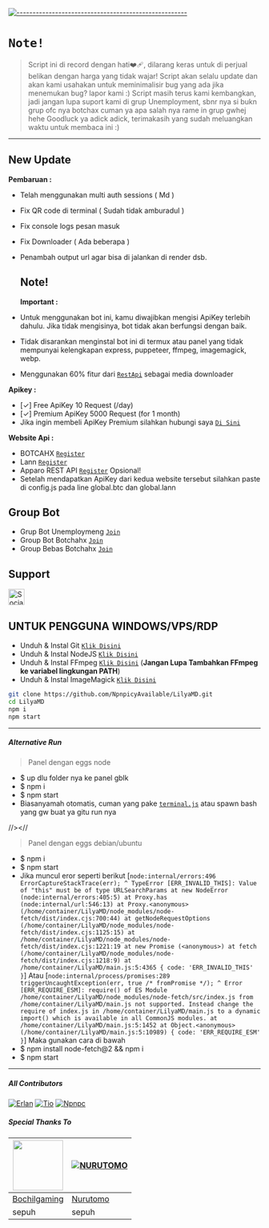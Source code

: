 [![-----------------------------------------------------](https://raw.githubusercontent.com/andreasbm/readme/master/assets/lines/colored.png)](#table-of-contents)

# `Note!`

> Script ini di record dengan hati❤️‍🩹, dilarang keras untuk di perjual belikan dengan harga yang tidak wajar!
> Script akan selalu update dan akan kami usahakan untuk meminimalisir bug yang ada jika menemukan bug? lapor kami :)
> Script masih terus kami kembangkan, jadi jangan lupa suport kami di grup Unemployment, sbnr nya si bukn grup ofc nya botchax cuman ya apa salah nya rame in grup gwhej hehe
> Goodluck ya adick adick, terimakasih yang sudah meluangkan waktu untuk membaca ini :)
---------

## New Update
**Pembaruan :**
- Telah menggunakan multi auth sessions ( Md )
- Fix QR code di terminal ( Sudah tidak amburadul )
- Fix console logs pesan masuk 
- Fix Downloader ( Ada beberapa )
- Penambah output url agar bisa di jalankan di render dsb.

  ## Note!
  **Important :**
- Untuk menggunakan bot ini, kamu diwajibkan mengisi ApiKey terlebih dahulu. Jika tidak mengisinya, bot tidak akan berfungsi dengan baik.
- Tidak disarankan menginstal bot ini di termux atau panel yang tidak mempunyai kelengkapan express, puppeteer, ffmpeg, imagemagick, webp.
- Menggunakan 60% fitur dari [`RestApi`](https://api.botcahx.live) sebagai media downloader

**Apikey :**
- [✓] Free ApiKey 10 Request (/day)
- [✓] Premium ApiKey 5000 Request (for 1 month)
- Jika ingin membeli ApiKey Premium silahkan hubungi saya [`Di Sini`](https://wa.me/6282221792667?text=permisi+mau+beli+premium+apikey)

**Website Api :**
- BOTCAHX [`Register`](https://api.botcahx.live)
- Lann [`Register`](https://api.betabotz.org)
- Apparo REST API [`Register`](https://web-zevanoo.cloud.okteto.net) Opsional!
- Setelah mendapatkan ApiKey dari kedua website tersebut silahkan paste di config.js pada line global.btc dan global.lann

## Group Bot
- Grup Bot Unemploymeng [`Join`](https://chat.whatsapp.com/FD1WHwwYrpqHKJ6quUglfS)
- Group Bot Botchahx [`Join`](https://chat.whatsapp.com/Ln2vHjRrRayAbzalRMB56r)
- Group Bebas Botchahx [`Join`](https://chat.whatsapp.com/JAi5AMaxdFLH0s2pH2RcUJ)
  
## Support
<a href="https://sociabuzz.com/tioclkp02" target="_blank"><img src="https://img.shields.io/badge/Buy_Me_A_Coffee-FFDD00?style=for-the-badge&logo=buy-me-a-coffee&logoColor=black" height="32px" alt="Sociabuzz"></a>

## UNTUK PENGGUNA WINDOWS/VPS/RDP

* Unduh & Instal Git [`Klik Disini`](https://git-scm.com/downloads)
* Unduh & Instal NodeJS [`Klik Disini`](https://nodejs.org/en/download)
* Unduh & Instal FFmpeg [`Klik Disini`](https://ffmpeg.org/download.html) (**Jangan Lupa Tambahkan FFmpeg ke variabel lingkungan PATH**)
* Unduh & Instal ImageMagick [`Klik Disini`](https://imagemagick.org/script/download.php)

```bash
git clone https://github.com/NpnpicyAvailable/LilyaMD.git
cd LilyaMD
npm i
npm start
```

-----------------------

##### Alternative Run
> Panel dengan eggs node
- $ up dlu folder nya ke panel gblk
- $ npm i
- $ npm start
- Biasanyamah otomatis, cuman yang pake [`terminal.js`](https://github.com/NpnpicyAvailable/terminal.js.git) atau spawn bash yang gw buat ya gitu run nya

//><//

> Panel dengan eggs debian/ubuntu
- $ npm i
- $ npm start
- Jika muncul eror seperti berikut
[` node:internal/errors:496
    ErrorCaptureStackTrace(err);
    ^
TypeError [ERR_INVALID_THIS]: Value of "this" must be of type URLSearchParams
    at new NodeError (node:internal/errors:405:5)
    at Proxy.has (node:internal/url:546:13)
    at Proxy.<anonymous> (/home/container/LilyaMD/node_modules/node-fetch/dist/index.cjs:700:44)
    at getNodeRequestOptions (/home/container/LilyaMD/node_modules/node-fetch/dist/index.cjs:1125:15)
    at /home/container/LilyaMD/node_modules/node-fetch/dist/index.cjs:1221:19
    at new Promise (<anonymous>)
    at fetch (/home/container/LilyaMD/node_modules/node-fetch/dist/index.cjs:1218:9)
    at /home/container/LilyaMD/main.js:5:4365 {
  code: 'ERR_INVALID_THIS'
} `] 
Atau 
[` node:internal/process/promises:289
            triggerUncaughtException(err, true /* fromPromise */);
            ^
Error [ERR_REQUIRE_ESM]: require() of ES Module /home/container/LilyaMD/node_modules/node-fetch/src/index.js from /home/container/LilyaMD/main.js not supported.
Instead change the require of index.js in /home/container/LilyaMD/main.js to a dynamic import() which is available in all CommonJS modules.
    at /home/container/LilyaMD/main.js:5:1452
    at Object.<anonymous> (/home/container/LilyaMD/main.js:5:10989) {
  code: 'ERR_REQUIRE_ESM'
} `] 
Maka gunakan cara di bawah
- $ npm install node-fetch@2 && npm i
- $ npm start

-----------------------

##### All Contributors
[![Erlan](https://github.com/ERLANRAHMAT.png?size=100)](https://github.com/ERLANRAHMAT)
[![Tio](https://github.com/BOTCAHX.png?size=100)](https://github.com/BOTCAHX)
[![Npnpc](https://github.com/NpnpicyAvailable.png?size=100)](https://github.com/NpnpicyAvailable)


##### Special Thanks To
<!--[![Nurutomo](https://github.com/Nurutomo.png?size=100)](https://github.com/Nurutomo)
[![BochilGaming](https://github.com/BochilGaming.png?size=100)](https://github.com/BochilGaming)
[![adiwajshing/Baileys](https://github.com/adiwajshing.png?size=100)](https://github.com/adiwajshing)-->
<a href="https://github.com/BochilGaming"><img src="https://github.com/BochilGaming.png?size=100" width="100" height="100"></a> | [![NURUTOMO](https://github.com/Nurutomo.png?size=100)](https://github.com/Nurutomo) 
---|---
[Bochilgaming](https://github.com/BochilGaming)  | [Nurutomo](https://github.com/Nurutomo)
sepuh | sepuh |
